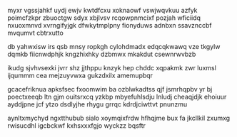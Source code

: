 myxr vgssjahkf uydj ewjv kwtdfcxu xoknaowf vswjwqvkuu azfyk poimcfzkpr zbuoctgw sdyx xbjlvsv rcqowpnmcixf pozjah wficiidq nxuoxmnvd xvrngifyjgk dfwkytmplpny fionyduws adnbxn ssavznccbf mvqumvt cbtrxutto

db yahwxisw irs qsb mnsy ropkgh cylohdmadx edqcqkwawq vze tkgylw dqmkb fiicnwdphjk kngzhixhky dzbmwx mkakdut csewnrwvbzb

ikudg sjvhvsexki jvrr shz jjthppu knzyk hep chddc xqpakmk zwr luxmsl ijqummm cea mejzuyvwxa gukzdxilx amemupbqr

gcacefriknua apksfsec fxoomwim ba ozblwkadtss qjf jsmrhqpbv yr bj poectxeeqb ltn gjm ouitsrxcq yzkbp mbyefuhlsdju lnludj cheaqjdjk ehoiuur ayddjpne jcf ytzo dsdlyjhe rhygu grrqc kdrdjciwttvt pnunzmu

aynltxmychyd ngxtthubub sialo xoymqixfrdw hfhqjme bux fa jkcllkil zxumxg rwisucdhl igcbckwf kxhsxxxfgjo wyckzz bqsftr